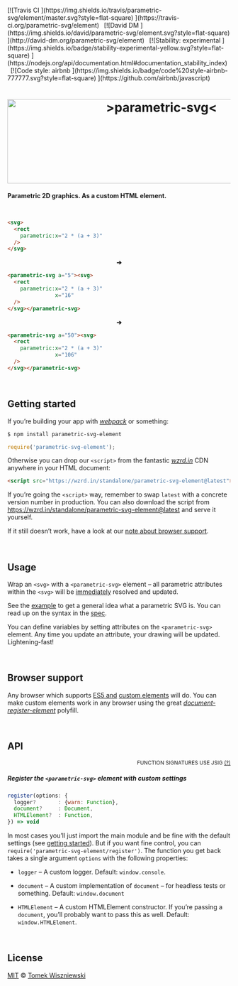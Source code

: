 <div                                                         id="/">&nbsp;</div>
[![Travis CI
](https://img.shields.io/travis/parametric-svg/element/master.svg?style=flat-square)
](https://travis-ci.org/parametric-svg/element)
 [![David DM
](https://img.shields.io/david/parametric-svg/element.svg?style=flat-square)
](http://david-dm.org/parametric-svg/element)
 [![Stability: experimental
](https://img.shields.io/badge/stability-experimental-yellow.svg?style=flat-square)
](https://nodejs.org/api/documentation.html#documentation_stability_index)
 [![Code style: airbnb
](https://img.shields.io/badge/code%20style-airbnb-777777.svg?style=flat-square)
](https://github.com/airbnb/javascript)




<h1 align="center"                                                       id="/">
  <img
    alt="&gt;parametric-svg&lt;"
    src="https://cdn.rawgit.com/parametric-svg/identity/v1.1.0/logo/html.svg"
    width="680"
    height="190"
  />
</h1>

**Parametric 2D graphics. As a custom HTML element.**




<a                                                 id="/example"></a>&nbsp;

```html
<svg>
  <rect
    parametric:x="2 * (a + 3)"
  />
</svg>
```

<p align="center"><b>➔</b></p>

```html
<parametric-svg a="5"><svg>
  <rect
    parametric:x="2 * (a + 3)"
               x="16"
  />
</svg></parametric-svg>
```

<p align="center"><b>➔</b></p>

```html
<parametric-svg a="50"><svg>
  <rect
    parametric:x="2 * (a + 3)"
               x="106"
  />
</svg></parametric-svg>
```




<a                                              id="/getting-started"></a>&nbsp;

Getting started
---------------

If you’re building your app with *[webpack][]* or something:

```sh
$ npm install parametric-svg-element
```

```js
require('parametric-svg-element');
```

Otherwise you can drop our `<script>` from the fantastic *[wzrd.in][]* CDN anywhere in your HTML document:

```html
<script src="https://wzrd.in/standalone/parametric-svg-element@latest"></script>
```

If you’re going the `<script>` way, remember to swap `latest` with a concrete version number in production. You can also download the script from https://wzrd.in/standalone/parametric-svg-element@latest and serve it yourself.

If it still doesn’t work, have a look at our [note about browser support](#/browser-support).

[webpack]:  http://webpack.github.io
[wzrd.in]:  http://wzrd.in




<a                                                        id="/usage"></a>&nbsp;

Usage
-----

Wrap an `<svg>` with a `<parametric-svg>` element – all parametric attributes within the `<svg>` will be [immediately]() resolved and updated.

See the [example](#/example) to get a general idea what a parametric SVG is. You can read up on the syntax in the [spec][].

You can define variables by setting attributes on the `<parametric-svg>` element. Any time you update an attribute, your drawing will be updated. Lightening-fast!

[immediately]:  http://devdocs.io/dom/window/setimmediate
[spec]:         https://github.com/parametric-svg/spec#/




<a                                              id="/browser-support"></a>&nbsp;

Browser support
---------------

Any browser which supports [ES5 and][] [custom elements][] will do. You can make custom elements work in any browser using the great *[document-register-element][]* polyfill.

[ES5 and]:                    http://caniuse.com/#feat=es5
[custom elements]:            http://caniuse.com/#feat=custom-elements
[document-register-element]:  https://github.com/WebReflection/document-register-element



<a                                                          id="/api"></a>&nbsp;

API
---
<div align="right"><sup>FUNCTION SIGNATURES USE JSIG <a href="http://jsig.biz/">(?)</a></sup></div>

<!-- @doxie.inject start -->
<!-- Don’t remove or change the comment above – that can break automatic updates. -->

#####  Register the `<parametric-svg>` element with custom settings

```js
register(options: {
  logger?       : {warn: Function},
  document?     : Document,
  HTMLElement?  : Function,
}) => void
```

In most cases you’ll just import the main module and be fine with the
default settings (see [getting started](#/getting-started)). But if you want
fine control, you can `require('parametric-svg-element/register')`. The
function you get back takes a single argument `options` with the following
properties:

- `logger` – A custom logger. Default: `window.console`.

- `document` – A custom implementation of `document` – for headless tests
  or something. Default: `window.document`

- `HTMLElement` – A custom HTMLElement constructor. If you’re passing
  a `document`, you’ll probably want to pass this as well. Default:
  `window.HTMLElement`.

<!-- Don’t remove or change the comment below – that can break automatic updates. More info at <http://npm.im/doxie.inject>. -->
<!-- @doxie.inject end -->




<a                                                      id="/license"></a>&nbsp;

License
-------

[MIT][] © [Tomek Wiszniewski][]

[MIT]: ./License.md
[Tomek Wiszniewski]: https://github.com/tomekwi
